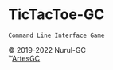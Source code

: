 # TicTacToe-GC

    Command Line Interface Game

&copy; 2019-2022 Nurul-GC \
&trade;[ArtesGC](https://artesgc.home.blog)
